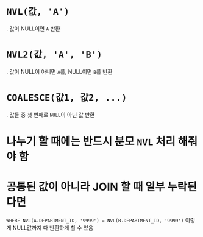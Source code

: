 # `NVL(값, 'A')`
  . 값이 NULL이면 `A` 반환
# `NVL2(값, 'A', 'B')`
  . 값이 NULL이 아니면 `A`를, NULL이면 `B`를 반환
# `COALESCE(값1, 값2, ...)`
  . 값들 중 첫 번째로 `NULL`이 아닌 값 반환
# 나누기 할 때에는 반드시 분모 `NVL` 처리 해줘야 함
# 공통된 값이 아니라 JOIN 할 때 일부 누락된다면
`WHERE NVL(A.DEPARTMENT_ID, '9999') = NVL(B.DEPARTMENT_ID, '9999')` 이렇게 NULL값까지 다 반환하게 할 수 있음

